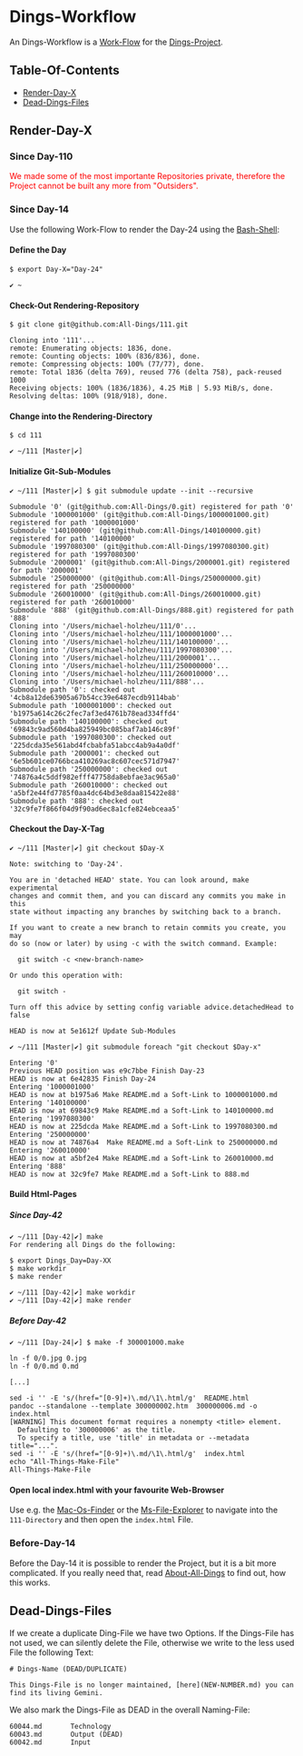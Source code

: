# Dings-Workflow

An Dings-Workflow is a [Work-Flow](120000002.md) for the [Dings-Project](300000006.md).

## Table-Of-Contents

- [Render-Day-X](#1000)
- [Dead-Dings-Files](#1100)

## Render-Day-X <a id="1000"/>

### Since Day-110 <a id="1020"/>

<p style="color:red;">We made some of the most importante Repositories private, therefore the Project cannot be built any more from "Outsiders". </p>

### Since Day-14 <a id="1002"/>

Use the following Work-Flow to render the Day-24 using the [Bash-Shell](9000142.md):

#### Define the Day

```console
$ export Day-X="Day-24"
```
```
✔ ~ 
```

#### Check-Out Rendering-Repository

```console
$ git clone git@github.com:All-Dings/111.git
```
```
Cloning into '111'...
remote: Enumerating objects: 1836, done.
remote: Counting objects: 100% (836/836), done.
remote: Compressing objects: 100% (77/77), done.
remote: Total 1836 (delta 769), reused 776 (delta 758), pack-reused 1000
Receiving objects: 100% (1836/1836), 4.25 MiB | 5.93 MiB/s, done.
Resolving deltas: 100% (918/918), done.
```

#### Change into the Rendering-Directory

```console
$ cd 111
```
```
✔ ~/111 [Master|✔]
```
#### Initialize Git-Sub-Modules

```console
✔ ~/111 [Master|✔] $ git submodule update --init --recursive 
```
```
Submodule '0' (git@github.com:All-Dings/0.git) registered for path '0'
Submodule '1000001000' (git@github.com:All-Dings/1000001000.git) registered for path '1000001000'
Submodule '140100000' (git@github.com:All-Dings/140100000.git) registered for path '140100000'
Submodule '1997080300' (git@github.com:All-Dings/1997080300.git) registered for path '1997080300'
Submodule '2000001' (git@github.com:All-Dings/2000001.git) registered for path '2000001'
Submodule '250000000' (git@github.com:All-Dings/250000000.git) registered for path '250000000'
Submodule '260010000' (git@github.com:All-Dings/260010000.git) registered for path '260010000'
Submodule '888' (git@github.com:All-Dings/888.git) registered for path '888'
Cloning into '/Users/michael-holzheu/111/0'...
Cloning into '/Users/michael-holzheu/111/1000001000'...
Cloning into '/Users/michael-holzheu/111/140100000'...
Cloning into '/Users/michael-holzheu/111/1997080300'...
Cloning into '/Users/michael-holzheu/111/2000001'...
Cloning into '/Users/michael-holzheu/111/250000000'...
Cloning into '/Users/michael-holzheu/111/260010000'...
Cloning into '/Users/michael-holzheu/111/888'...
Submodule path '0': checked out '4cb8a12de63905a67b54cc39e6487ecdb9114bab'
Submodule path '1000001000': checked out 'b1975a614c26c2fec7af3ed4761b78ead334ffd4'
Submodule path '140100000': checked out '69843c9ad560d4ba825949bc085baf7ab146c89f'
Submodule path '1997080300': checked out '225dcda35e561abd4fcbabfa51abcc4ab9a4a0df'
Submodule path '2000001': checked out '6e5b601ce0766bca410269ac8c607cec571d7947'
Submodule path '250000000': checked out '74876a4c5ddf982efff47758da8ebfae3ac965a0'
Submodule path '260010000': checked out 'a5bf2e44fd7785f0aa4dc64bd3e8daa815422e88'
Submodule path '888': checked out '32c9fe7f866f04d9f90ad6ec8a1cfe824ebceaa5'
```

#### Checkout the Day-X-Tag

```console
✔ ~/111 [Master|✔] git checkout $Day-X
```
```
Note: switching to 'Day-24'.

You are in 'detached HEAD' state. You can look around, make experimental
changes and commit them, and you can discard any commits you make in this
state without impacting any branches by switching back to a branch.

If you want to create a new branch to retain commits you create, you may
do so (now or later) by using -c with the switch command. Example:

  git switch -c <new-branch-name>

Or undo this operation with:

  git switch -

Turn off this advice by setting config variable advice.detachedHead to false

HEAD is now at 5e1612f Update Sub-Modules
```

```console
✔ ~/111 [Master|✔] git submodule foreach "git checkout $Day-x"
```

```
Entering '0'
Previous HEAD position was e9c7bbe Finish Day-23
HEAD is now at 6e42835 Finish Day-24
Entering '1000001000'
HEAD is now at b1975a6 Make README.md a Soft-Link to 1000001000.md
Entering '140100000'
HEAD is now at 69843c9 Make README.md a Soft-Link to 140100000.md
Entering '1997080300'
HEAD is now at 225dcda Make README.md a Soft-Link to 1997080300.md
Entering '250000000'
HEAD is now at 74876a4  Make README.md a Soft-Link to 250000000.md
Entering '260010000'
HEAD is now at a5bf2e4 Make README.md a Soft-Link to 260010000.md
Entering '888'
HEAD is now at 32c9fe7 Make README.md a Soft-Link to 888.md
```

#### Build Html-Pages

##### Since Day-42

```console
✔ ~/111 [Day-42|✔] make
For rendering all Dings do the following:

$ export Dings_Day=Day-XX
$ make workdir
$ make render
```
```console
✔ ~/111 [Day-42|✔] make workdir
✔ ~/111 [Day-42|✔] make render
```

##### Before Day-42

```console
✔ ~/111 [Day-24|✔] $ make -f 300001000.make
```
```
ln -f 0/0.jpg 0.jpg
ln -f 0/0.md 0.md

[...]

sed -i '' -E 's/(href="[0-9]+)\.md/\1\.html/g'  README.html
pandoc --standalone --template 300000002.htm  300000006.md -o  index.html
[WARNING] This document format requires a nonempty <title> element.
  Defaulting to '300000006' as the title.
  To specify a title, use 'title' in metadata or --metadata title="...".
sed -i '' -E 's/(href="[0-9]+)\.md/\1\.html/g'  index.html
echo "All-Things-Make-File"
All-Things-Make-File
```

#### Open local index.html with your favourite Web-Browser

Use e.g. the [Mac-Os-Finder](9000144.md) or the [Ms-File-Explorer](9000145.md) to navigate into the `111-Directory` and then open the `index.html` File.

### Before-Day-14 <a id="1001"/>

Before the Day-14 it is possible to render the Project, but it is a bit more complicated. If you really need that, read [About-All-Dings](23.md#2300) to find out, how this works.

## Dead-Dings-Files <a id="1100"/>

If we create a duplicate Ding-File we have two Options. If the Dings-File has not used, we can silently delete the File, otherwise we write to the less used File the following Text:

```
# Dings-Name (DEAD/DUPLICATE)

This Dings-File is no longer maintained, [here](NEW-NUMBER.md) you can find its living Gemini.
```

We also mark the Dings-File as DEAD in the overall Naming-File:

```
60044.md       Technology
60043.md       Output (DEAD)
60042.md       Input
```
